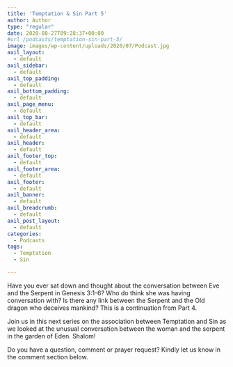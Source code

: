 ```yaml
---
title: 'Temptation & Sin Part 5'
author: Author
type: "regular"
date: 2020-08-27T09:28:37+00:00
#url /podcasts/temptation-sin-part-5/
image: images/wp-content/uploads/2020/07/Podcast.jpg
axil_layout:
  - default
axil_sidebar:
  - default
axil_top_padding:
  - default
axil_bottom_padding:
  - default
axil_page_menu:
  - default
axil_top_bar:
  - default
axil_header_area:
  - default
axil_header:
  - default
axil_footer_top:
  - default
axil_footer_area:
  - default
axil_footer:
  - default
axil_banner:
  - default
axil_breadcrumb:
  - default
axil_post_layout:
  - default
categories:
  - Podcasts
tags:
  - Temptation
  - Sin

---
```

Have you ever sat down and thought about the conversation between Eve and the Serpent in Genesis 3:1-6? Who do think she was having conversation with? Is there any link between the Serpent and the Old dragon who deceives mankind? This is a continuation from Part 4.

Join us in this next series on the association between Temptation and Sin as we looked at the unusual conversation between the woman and the serpent in the garden of Eden. Shalom!

Do you have a question, comment or prayer request? Kindly let us know in the comment section below.